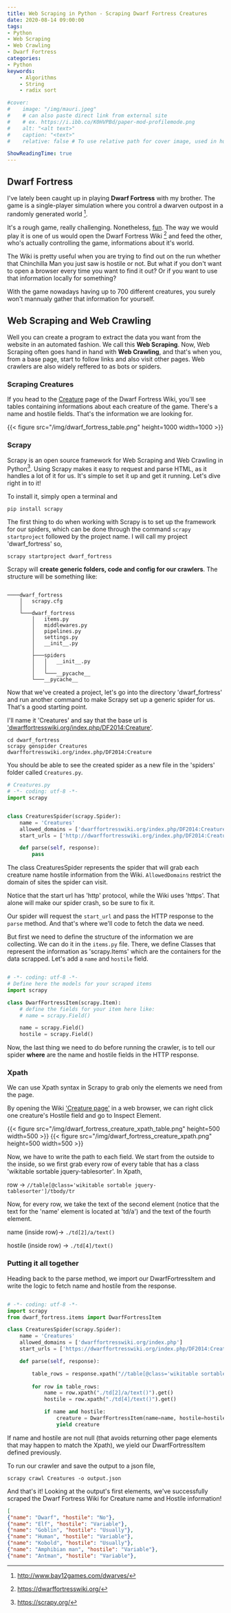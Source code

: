 ```yaml
---
title: Web Scraping in Python - Scraping Dwarf Fortress Creatures
date: 2020-08-14 09:00:00
tags:
- Python
- Web Scraping
- Web Crawling
- Dwarf Fortress 
categories:
- Python
keywords:
    - Algorithms
    - String
    - radix sort

#cover:
#    image: "/img/mauri.jpeg"
#    # can also paste direct link from external site
#    # ex. https://i.ibb.co/K0HVPBd/paper-mod-profilemode.png
#    alt: "<alt text>"
#    caption: "<text>"
#    relative: false # To use relative path for cover image, used in hugo Page-bundles

ShowReadingTime: true
---
```



## Dwarf Fortress

I've lately been caught up in playing **Dwarf Fortress** with my brother. The game is a single-player simulation where you control a dwarven outpost in a randomly generated world [^1].

It's a rough game, really challenging. Nonetheless, [fun](https://dwarffortresswiki.org/index.php/Fun). The way we would play it is one of us would open the Dwarf Fortress Wiki [^2] and feed the other, who's actually controlling the game, informations about it's world.

The Wiki is pretty useful when you are trying to find out on the run whether that Chinchilla Man you just saw is hostile or not. But what if you don't want to open a browser every time you want to find it out? Or if you want to use that information locally for something?

With the game nowadays having up to 700 different creatures, you surely won't mannualy gather that information for yourself.

## Web Scraping and Web Crawling

Well you can create a program to extract the data you want from the website in an automated fashion. We call this **Web Scraping**. Now, Web Scraping often goes hand in hand with **Web Crawling**, and that's when you, from a base page, start to follow links and also visit other pages. Web crawlers are also widely reffered to as bots or spiders.

### Scraping Creatures

 If you head to the [Creature](https://dwarffortresswiki.org/index.php/DF2014:Creature) page of the Dwarf Fortress Wiki, you'll see tables  containing informations about each creature of the game. There's a name and hostile fields. That's the information we are looking for.

{{< figure src="/img/dwarf_fortress_table.png" height=1000 width=1000 >}}

 <!-- You should be able to see that each creature on the table has a link to a page, and they all share the same domain.

 ```
https://dwarffortresswiki.org/index.php/DF2014:Dwarf
https://dwarffortresswiki.org/index.php/DF2014:Elf
https://dwarffortresswiki.org/index.php/DF2014:Goblin
https://dwarffortresswiki.org/index.php/DF2014:Human
(...)

 ``` -->


### Scrapy
Scrapy is an open source framework for Web Scraping and Web Crawling in Python[^3]. Using Scrapy makes it easy to request and parse HTML, as it handles a lot of it for us. It's simple to set it up and get it running. Let's dive right in to it!

To install it, simply open a terminal and 

```
pip install scrapy
```

The first thing to do when working with Scrapy is to set up the framework for our spiders, which can be done through the command ```scrapy startproject``` followed by the project name. I will call my project 'dwarf_fortress' so,

```
scrapy startproject dwarf_fortress
```

Scrapy will **create generic folders, code and config for our crawlers**. The structure will be something like:

```

────dwarf_fortress
    │   scrapy.cfg
    │
    └───dwarf_fortress
        │   items.py
        │   middlewares.py
        │   pipelines.py
        │   settings.py
        │   __init__.py
        │
        ├───spiders
        │   │   __init__.py
        │   │
        │   └───__pycache__
        └───__pycache__

```

Now that we've created a project, let's go into the directory 'dwarf_fortress' and run another command to make Scrapy set up a generic spider for us. That's a good starting point.

I'll name it 'Creatures' and say that the base url is ['dwarffortresswiki.org/index.php/DF2014:Creature'](https://dwarffortresswiki.org/index.php/DF2014:Creature).

```
cd dwarf_fortress
scrapy genspider Creatures dwarffortresswiki.org/index.php/DF2014:Creature

```

You should be able to see the created spider as a new file in the 'spiders' folder called ``` Creatures.py ```.

```python
# Creatures.py
# -*- coding: utf-8 -*-
import scrapy


class CreaturesSpider(scrapy.Spider):
    name = 'Creatures'
    allowed_domains = ['dwarffortresswiki.org/index.php/DF2014:Creature']
    start_urls = ['http://dwarffortresswiki.org/index.php/DF2014:Creature/']

    def parse(self, response):
        pass


```

The class CreaturesSpider represents the spider that will grab each creature name hostile information from the Wiki. ```AllowedDomains``` restrict the domain of sites the spider can visit. 
<!-- Let's delete that last part and leave it restricted at 'index.php' -->

Notice that the start url has 'http' protocol, while the Wiki uses 'https'. That alone will make our spider crash, so be sure to fix it.

Our spider will request the ```start_url``` and pass the HTTP response to the ```parse``` method. And that's where we'll code to fetch the data we need.

But first we need to define the structure of the information we are collecting. We can do it in the ```items.py``` file. There, we define Classes that represent the information as 'scrapy.Items' which are the containers for the data scrapped. Let's add a ```name``` and ```hostile``` field. 

```python

# -*- coding: utf-8 -*-
# Define here the models for your scraped items
import scrapy

class DwarfFortressItem(scrapy.Item):
    # define the fields for your item here like:
    # name = scrapy.Field()

    name = scrapy.Field()
    hostile = scrapy.Field()

```

Now, the last thing we need to do before running the crawler, is to tell our spider **where** are the name and hostile fields in the HTTP response.

### Xpath 

We can use Xpath syntax in Scrapy to grab only the elements we need from the page.

By opening the Wiki ['Creature page'](https://dwarffortresswiki.org/index.php/DF2014:Creature) in a web browser, we can right click one creature's Hostile field and go to Inspect Element. 

{{< figure src="/img/dwarf_fortress_creature_xpath_table.png" height=500 width=500 >}}
{{< figure src="/img/dwarf_fortress_creature_xpath.png" height=500 width=500 >}}

Now, we have to write the path to each field. We start from the outside to the inside, so we first grab every row of every table that has a class 'wikitable sortable jquery-tablesorter'. In Xpath, 

row -> ```//table[@class='wikitable sortable jquery-tablesorter']/tbody/tr```

Now, for every row, we take the text of the second element (notice that the text for the 'name' element is located at 'td/a') and the text of the fourth element.

name (inside row)->  ```./td[2]/a/text()```

hostile (inside row) ->  ```./td[4]/text()```

### Putting it all together

Heading back to the parse method, we import our DwarfFortressItem and write the logic to fetch name and hostile from the response.

```python

# -*- coding: utf-8 -*-
import scrapy
from dwarf_fortress.items import DwarfFortressItem

class CreaturesSpider(scrapy.Spider):
    name = 'Creatures'
    allowed_domains = ['dwarffortresswiki.org/index.php']
    start_urls = ['https://dwarffortresswiki.org/index.php/DF2014:Creature']

    def parse(self, response):

        table_rows = response.xpath("//table[@class='wikitable sortable jquery-tablesorter']/tbody/tr")
        
        for row in table_rows:
            name = row.xpath("./td[2]/a/text()").get()
            hostile = row.xpath("./td[4]/text()").get()

            if name and hostile:
                creature = DwarfFortressItem(name=name, hostile=hostile.strip('\n'))
                yield creature

```

If name and hostile are not null (that avoids returning other page elements that may happen to match the Xpath), we yield our DwarfFortressItem defined previously.

To run our crawler and save the output to a json file,

```scrapy crawl Creatures -o output.json ```

And that's it! Looking at the output's first elements, we've successfully scraped the Dwarf Fortress Wiki for Creature name and Hostile information!

```json
[
{"name": "Dwarf", "hostile": "No"},
{"name": "Elf", "hostile": "Variable"},
{"name": "Goblin", "hostile": "Usually"},
{"name": "Human", "hostile": "Variable"},
{"name": "Kobold", "hostile": "Usually"},
{"name": "Amphibian man", "hostile": "Variable"},
{"name": "Antman", "hostile": "Variable"},


```



[^1]: http://www.bay12games.com/dwarves/
[^2]: https://dwarffortresswiki.org/
[^3]: https://scrapy.org/
